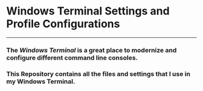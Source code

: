 # Windows Terminal Settings and Profile Configurations
---
### The *Windows Terminal* is a great place to modernize and configure different command line consoles.
### This Repository contains all the files and settings that I use in my Windows Terminal.